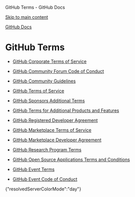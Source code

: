 GitHub Terms - GitHub Docs

[Skip to main content](#main-content)

[](/en)[GitHub Docs](/en)

GitHub Terms
==========

* [GitHub Corporate Terms of Service](/en/site-policy/github-terms/github-corporate-terms-of-service)

* [GitHub Community Forum Code of Conduct](/en/site-policy/github-terms/github-community-forum-code-of-conduct)

* [GitHub Community Guidelines](/en/site-policy/github-terms/github-community-guidelines)

* [GitHub Terms of Service](/en/site-policy/github-terms/github-terms-of-service)

* [GitHub Sponsors Additional Terms](/en/site-policy/github-terms/github-sponsors-additional-terms)

* [GitHub Terms for Additional Products and Features](/en/site-policy/github-terms/github-terms-for-additional-products-and-features)

* [GitHub Registered Developer Agreement](/en/site-policy/github-terms/github-registered-developer-agreement)

* [GitHub Marketplace Terms of Service](/en/site-policy/github-terms/github-marketplace-terms-of-service)

* [GitHub Marketplace Developer Agreement](/en/site-policy/github-terms/github-marketplace-developer-agreement)

* [GitHub Research Program Terms](/en/site-policy/github-terms/github-research-program-terms)

* [GitHub Open Source Applications Terms and Conditions](/en/site-policy/github-terms/github-open-source-applications-terms-and-conditions)

* [GitHub Event Terms](/en/site-policy/github-terms/github-event-terms)

* [GitHub Event Code of Conduct](/en/site-policy/github-terms/github-event-code-of-conduct)

{"resolvedServerColorMode":"day"}

